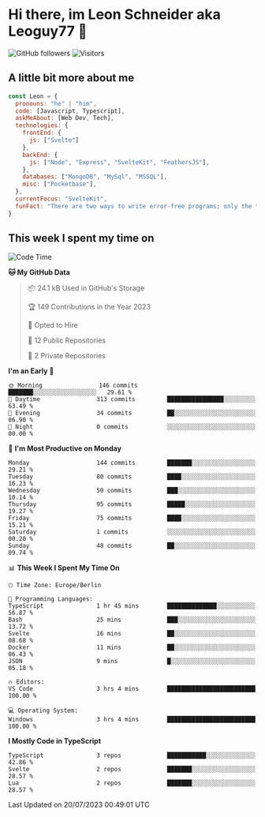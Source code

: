 # Hi there, im Leon Schneider aka Leoguy77 👋

![GitHub followers](https://img.shields.io/github/followers/leoguy77.svg?style=social&label=Followers) ![Visitors](https://visitor-badge.glitch.me/badge?page_id=leoguy77.leoguy77)

## A little bit more about me

```javascript
const Leon = {
  pronouns: "he" | "him",
  code: [Javascript, Typescript],
  askMeAbout: [Web Dev, Tech],
  technologies: {
    frontEnd: {
      js: ["Svelte"]
    },
    backEnd: {
      js: ["Node", "Express", "SvelteKit", "FeathersJS"],
    },
    databases: ["MongoDB", "MySql", "MSSQL"],
    misc: ["Pocketbase"],
  },
  currentFocus: "SvelteKit",
  funFact: "There are two ways to write error-free programs; only the third one works"
}
```

## This week I spent my time on

<!--START_SECTION:waka-->
![Code Time](http://img.shields.io/badge/Code%20Time-89%20hrs%2020%20mins-blue)

**🐱 My GitHub Data** 

> 📦 24.1 kB Used in GitHub's Storage 
 > 
> 🏆 149 Contributions in the Year 2023
 > 
> 💼 Opted to Hire
 > 
> 📜 12 Public Repositories 
 > 
> 🔑 2 Private Repositories 
 > 
**I'm an Early 🐤** 

```text
🌞 Morning                146 commits         ███████░░░░░░░░░░░░░░░░░░   29.61 % 
🌆 Daytime                313 commits         ████████████████░░░░░░░░░   63.49 % 
🌃 Evening                34 commits          ██░░░░░░░░░░░░░░░░░░░░░░░   06.90 % 
🌙 Night                  0 commits           ░░░░░░░░░░░░░░░░░░░░░░░░░   00.00 % 
```
📅 **I'm Most Productive on Monday** 

```text
Monday                   144 commits         ███████░░░░░░░░░░░░░░░░░░   29.21 % 
Tuesday                  80 commits          ████░░░░░░░░░░░░░░░░░░░░░   16.23 % 
Wednesday                50 commits          ███░░░░░░░░░░░░░░░░░░░░░░   10.14 % 
Thursday                 95 commits          █████░░░░░░░░░░░░░░░░░░░░   19.27 % 
Friday                   75 commits          ████░░░░░░░░░░░░░░░░░░░░░   15.21 % 
Saturday                 1 commits           ░░░░░░░░░░░░░░░░░░░░░░░░░   00.20 % 
Sunday                   48 commits          ██░░░░░░░░░░░░░░░░░░░░░░░   09.74 % 
```


📊 **This Week I Spent My Time On** 

```text
🕑︎ Time Zone: Europe/Berlin

💬 Programming Languages: 
TypeScript               1 hr 45 mins        ██████████████░░░░░░░░░░░   56.87 % 
Bash                     25 mins             ███░░░░░░░░░░░░░░░░░░░░░░   13.72 % 
Svelte                   16 mins             ██░░░░░░░░░░░░░░░░░░░░░░░   08.68 % 
Docker                   11 mins             ██░░░░░░░░░░░░░░░░░░░░░░░   06.43 % 
JSON                     9 mins              █░░░░░░░░░░░░░░░░░░░░░░░░   05.18 % 

🔥 Editors: 
VS Code                  3 hrs 4 mins        █████████████████████████   100.00 % 

💻 Operating System: 
Windows                  3 hrs 4 mins        █████████████████████████   100.00 % 
```

**I Mostly Code in TypeScript** 

```text
TypeScript               3 repos             ███████████░░░░░░░░░░░░░░   42.86 % 
Svelte                   2 repos             ███████░░░░░░░░░░░░░░░░░░   28.57 % 
Lua                      2 repos             ███████░░░░░░░░░░░░░░░░░░   28.57 % 
```




 Last Updated on 20/07/2023 00:49:01 UTC
<!--END_SECTION:waka-->
